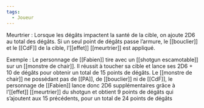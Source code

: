 ```yaml
---
tags:
  - Joueur
---
```

Meurtrier : 
	Lorsque les dégâts impactent la santé de la cible, on ajoute 2D6 au total des dégâts. Si un seul point de dégâts passe l’armure, le [[bouclier]] et le [[CdF]] de la cible, l’[[effet]] [[meurtrier]] est appliqué. 

Exemple : 
	Le personnage de [[Fabien]] tire avec un [[shotgun escamotable]] sur un [[monstre de chair]]. Il réussit à toucher sa cible et lance ses 2D6 + 10 de dégâts pour obtenir un total de 15 points de dégâts. Le [[monstre de chair]] ne possédant pas de [[PA]], de [[bouclier]] ni de [[CdF]], le personnage de [[Fabien]] lance donc 2D6 supplémentaires grâce à l’[[effet]] [[meurtrier]] du shotgun et obtient 9 points de dégâts qui s’ajoutent aux 15 précédents, pour un total de 24 points de dégâts